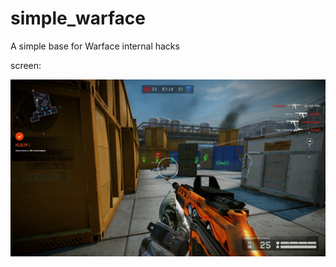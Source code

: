 # simple_warface
A simple base for Warface internal hacks

screen:


![Image alt](https://github.com/shadowmind0/simple_warface/blob/be1c0235e75935b1dcfa447ddbcac02669c6d3c4/screen.jpg)
